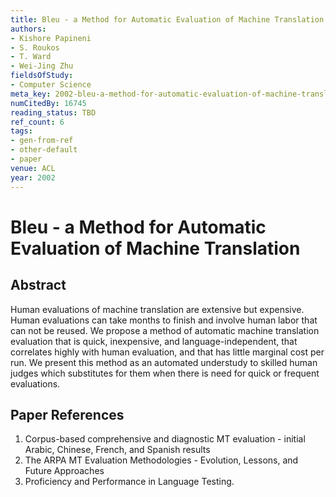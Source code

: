 ```yaml
---
title: Bleu - a Method for Automatic Evaluation of Machine Translation
authors:
- Kishore Papineni
- S. Roukos
- T. Ward
- Wei-Jing Zhu
fieldsOfStudy:
- Computer Science
meta_key: 2002-bleu-a-method-for-automatic-evaluation-of-machine-translation
numCitedBy: 16745
reading_status: TBD
ref_count: 6
tags:
- gen-from-ref
- other-default
- paper
venue: ACL
year: 2002
---
```


# Bleu - a Method for Automatic Evaluation of Machine Translation

## Abstract

Human evaluations of machine translation are extensive but expensive. Human evaluations can take months to finish and involve human labor that can not be reused. We propose a method of automatic machine translation evaluation that is quick, inexpensive, and language-independent, that correlates highly with human evaluation, and that has little marginal cost per run. We present this method as an automated understudy to skilled human judges which substitutes for them when there is need for quick or frequent evaluations.

## Paper References

1. Corpus-based comprehensive and diagnostic MT evaluation - initial Arabic, Chinese, French, and Spanish results
2. The ARPA MT Evaluation Methodologies - Evolution, Lessons, and Future Approaches
3. Proficiency and Performance in Language Testing.
